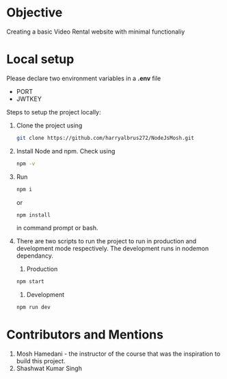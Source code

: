 # Objective
Creating a basic Video Rental website with minimal functionaliy
# Local setup
Please declare two environment variables in a **.env** file
* PORT
* JWTKEY

Steps to setup the project locally:
1. Clone the project using 
   ```bash
   git clone https://github.com/harryalbrus272/NodeJsMosh.git
   ```
2. Install Node and npm. Check using 
   ```bash
   npm -v
   ```
3. Run 
   ```bash
   npm i
   ```
   or 
   ```bash
   npm install
   ```
   in command prompt or bash. 
4. There are two scripts to run the project to run in production and development mode respectively. The development runs in nodemon dependancy.
   
   1. Production 
   ```bash
   npm start
   ```
   1. Development 
   ```bash
   npm run dev
   ```

# Contributors and Mentions
1. Mosh Hamedani - the instructor of the course that was the inspiration to build this project.
2. Shashwat Kumar Singh